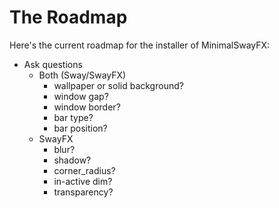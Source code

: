 # The Roadmap
Here's the current roadmap for the installer of MinimalSwayFX:
- Ask questions
    - Both (Sway/SwayFX)
        - wallpaper or solid background?
        - window gap?
        - window border?
        - bar type?
        - bar position?
    - SwayFX
        - blur?
        - shadow?
        - corner_radius?
        - in-active dim?
        - transparency?

